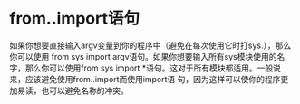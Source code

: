 # from..import语句
如果你想要直接输入argv变量到你的程序中（避免在每次使用它时打sys.），那么你可以使用
from sys import argv语句。如果你想要输入所有sys模块使用的名字，那么你可以使用from sys
import *语句。这对于所有模块都适用。一般说来，应该避免使用from..import而使用import语
句，因为这样可以使你的程序更加易读，也可以避免名称的冲突。